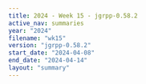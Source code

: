 ```yaml
---
title: 2024 - Week 15 - jgrpp-0.58.2
active_nav: summaries
year: "2024"
filename: "wk15"
version: "jgrpp-0.58.2"
start_date: "2024-04-08"
end_date: "2024-04-14"
layout: "summary"
---
```

